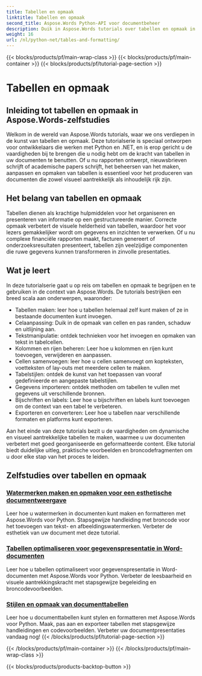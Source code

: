 ```yaml
---
title: Tabellen en opmaak
linktitle: Tabellen en opmaak
second_title: Aspose.Words Python-API voor documentbeheer
description: Duik in Aspose.Words tutorials over tabellen en opmaak in Python en .NET-applicaties. Leer hoe u tabellen kunt maken, aanpassen en stylen voor visueel aantrekkelijke documenten.
weight: 16
url: /nl/python-net/tables-and-formatting/
---
```


{{< blocks/products/pf/main-wrap-class >}}
{{< blocks/products/pf/main-container >}}
{{< blocks/products/pf/tutorial-page-section >}}

# Tabellen en opmaak



## Inleiding tot tabellen en opmaak in Aspose.Words-zelfstudies

Welkom in de wereld van Aspose.Words tutorials, waar we ons verdiepen in de kunst van tabellen en opmaak. Deze tutorialserie is speciaal ontworpen voor ontwikkelaars die werken met Python en .NET, en is erop gericht u de vaardigheden bij te brengen die u nodig hebt om de kracht van tabellen in uw documenten te benutten. Of u nu rapporten ontwerpt, nieuwsbrieven schrijft of academische papers schrijft, het beheersen van het maken, aanpassen en opmaken van tabellen is essentieel voor het produceren van documenten die zowel visueel aantrekkelijk als inhoudelijk rijk zijn.

## Het belang van tabellen en opmaak

Tabellen dienen als krachtige hulpmiddelen voor het organiseren en presenteren van informatie op een gestructureerde manier. Correcte opmaak verbetert de visuele helderheid van tabellen, waardoor het voor lezers gemakkelijker wordt om gegevens en inzichten te verwerken. Of u nu complexe financiële rapporten maakt, facturen genereert of onderzoeksresultaten presenteert, tabellen zijn veelzijdige componenten die ruwe gegevens kunnen transformeren in zinvolle presentaties.

## Wat je leert

In deze tutorialserie gaat u op reis om tabellen en opmaak te begrijpen en te gebruiken in de context van Aspose.Words. De tutorials bestrijken een breed scala aan onderwerpen, waaronder:

- Tabellen maken: leer hoe u tabellen helemaal zelf kunt maken of ze in bestaande documenten kunt invoegen.
- Celaanpassing: Duik in de opmaak van cellen en pas randen, schaduw en uitlijning aan.
- Tekstmanipulatie: ontdek technieken voor het invoegen en opmaken van tekst in tabelcellen.
- Kolommen en rijen beheren: Leer hoe u kolommen en rijen kunt toevoegen, verwijderen en aanpassen.
- Cellen samenvoegen: leer hoe u cellen samenvoegt om kopteksten, voetteksten of lay-outs met meerdere cellen te maken.
- Tabelstijlen: ontdek de kunst van het toepassen van vooraf gedefinieerde en aangepaste tabelstijlen.
- Gegevens importeren: ontdek methoden om tabellen te vullen met gegevens uit verschillende bronnen.
- Bijschriften en labels: Leer hoe u bijschriften en labels kunt toevoegen om de context van een tabel te verbeteren.
- Exporteren en converteren: Leer hoe u tabellen naar verschillende formaten en platforms kunt exporteren.

Aan het einde van deze tutorials bezit u de vaardigheden om dynamische en visueel aantrekkelijke tabellen te maken, waarmee u uw documenten verbetert met goed georganiseerde en geformatteerde content. Elke tutorial biedt duidelijke uitleg, praktische voorbeelden en broncodefragmenten om u door elke stap van het proces te leiden.

## Zelfstudies over tabellen en opmaak
### [Watermerken maken en opmaken voor een esthetische documentweergave](./manage-document-watermarks/)
Leer hoe u watermerken in documenten kunt maken en formatteren met Aspose.Words voor Python. Stapsgewijze handleiding met broncode voor het toevoegen van tekst- en afbeeldingswatermerken. Verbeter de esthetiek van uw document met deze tutorial.
### [Tabellen optimaliseren voor gegevenspresentatie in Word-documenten](./document-tables/)
Leer hoe u tabellen optimaliseert voor gegevenspresentatie in Word-documenten met Aspose.Words voor Python. Verbeter de leesbaarheid en visuele aantrekkingskracht met stapsgewijze begeleiding en broncodevoorbeelden.
### [Stijlen en opmaak van documenttabellen](./document-table-styles-formatting/)
Leer hoe u documenttabellen kunt stylen en formatteren met Aspose.Words voor Python. Maak, pas aan en exporteer tabellen met stapsgewijze handleidingen en codevoorbeelden. Verbeter uw documentpresentaties vandaag nog! 
{{< /blocks/products/pf/tutorial-page-section >}}

{{< /blocks/products/pf/main-container >}}
{{< /blocks/products/pf/main-wrap-class >}}

{{< blocks/products/products-backtop-button >}}
